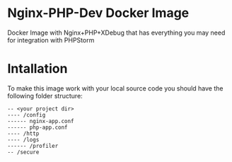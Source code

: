 # Nginx-PHP-Dev Docker Image

Docker Image with Nginx+PHP+XDebug that has everything you may need for integration with PHPStorm

# Intallation

To make this image work with your local source code you should have the following folder structure:

```
-- <your project dir>
---- /config
------ nginx-app.conf
------ php-app.conf
---- /http
---- /logs
------ /profiler
-- /secure
```

